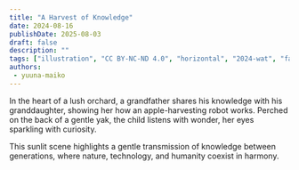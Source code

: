 ```yaml
---
title: "A Harvest of Knowledge"
date: 2024-08-16
publishDate: 2025-08-03
draft: false
description: ""
tags: ["illustration", "CC BY-NC-ND 4.0", "horizontal", "2024-wat", "farming", "people", "animals", "fantastical"]
authors:
 - yuuna-maiko
---
```


In the heart of a lush orchard, a grandfather shares his knowledge with his granddaughter, showing her how an apple-harvesting robot works.
Perched on the back of a gentle yak, the child listens with wonder, her eyes sparkling with curiosity.

This sunlit scene highlights a gentle transmission of knowledge between generations, where nature, technology, and humanity coexist in harmony.

